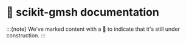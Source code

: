 # 🚧 scikit-gmsh documentation

:::{note}
We\'ve marked content with a 🚧 to indicate that it\'s still under
construction.
:::
